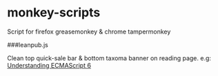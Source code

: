 # monkey-scripts

Script for firefox greasemonkey & chrome tampermonkey

###leanpub.js

Clean top quick-sale bar & bottom taxoma banner on reading page. e.g: [Understanding ECMAScript 6](https://leanpub.com/understandinges6/read/)
